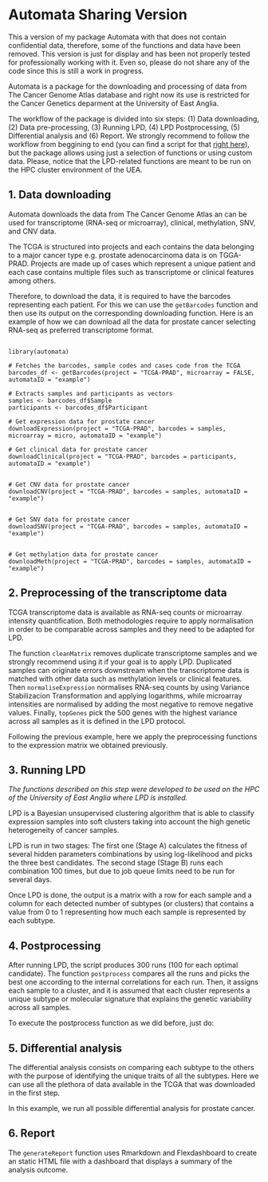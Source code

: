 # Automata Sharing Version

This a version of my package Automata with that does not contain confidential data, therefore, some of the functions and data have been removed. This version is just for display and has been not properly tested for professionally working with it. Even so, please do not share any of the code since this is still a work in progress.

Automata is a package for the downloading and processing of data from The Cancer Genome Atlas database and right now its use is restricted for the Cancer Genetics deparment at the University of East Anglia.

The workflow of the package is divided into six steps: (1) Data downloading,  (2) Data pre-processing, (3) Running LPD, (4) LPD Postprocessing, (5) Differential analysis and (6) Report. We strongly recommend to follow the workflow from beggining to end (you can find a script for that [right here](https://github.com/UEA-Cancer-Genetics-Lab)), but the package allows using just a selection of functions or using custom data. Please, notice that the LPD-related functions are meant to be run on the HPC cluster environment of the UEA.


## 1. Data downloading

Automata downloads the data from The Cancer Genome Atlas an can be used for transcriptome (RNA-seq or microarray), clinical, methylation, SNV, and CNV data.

The TCGA is structured into projects and each contains the data belonging to a major cancer type e.g. prostate adenocarcinoma data is on TGGA-PRAD. Projects are made up of cases which represent a unique patient and each case contains multiple files such as transcriptome or clinical features among others. 

Therefore, to download the data, it is required to have the barcodes representing each patient. For this we can use the `getBarcodes` function and then use its output on the corresponding downloading function. Here is an example of how we can download all the data for prostate cancer selecting RNA-seq as preferred transcriptome format.

``` {r, eval = FALSE}

library(automata)

# Fetches the barcodes, sample codes and cases code from the TCGA
barcodes_df <- getBarcodes(project = "TCGA-PRAD", microarray = FALSE, automataID = "example")

# Extracts samples and participants as vectors
samples <- barcodes_df$Sample
participants <- barcodes_df$Participant

# Get expression data for prostate cancer
downloadExpression(project = "TCGA-PRAD", barcodes = samples, microarray = micro, automataID = "example")

# Get clinical data for prostate cancer
downloadClinical(project = "TCGA-PRAD", barcodes = participants, automataID = "example")


# Get CNV data for prostate cancer
downloadCNV(project = "TCGA-PRAD", barcodes = samples, automataID = "example")


# Get SNV data for prostate cancer
downloadSNV(project = "TCGA-PRAD", barcodes = samples, automataID = "example")


# Get methylation data for prostate cancer
downloadMeth(project = "TCGA-PRAD", barcodes = samples, automataID = "example")

```

## 2. Preprocessing of the transcriptome data

TCGA transcriptome data is available as RNA-seq counts or microarray intensity quantification. Both methodologies require to apply normalisation in order to be comparable across samples and they need to be adapted for LPD. 

The function `cleanMatrix` removes duplicate transcriptome samples and we strongly recommend using it if your goal is to apply LPD. Duplicated samples can originate errors downstream when the transcriptome data is matched with other data such as methylation levels or clinical features. Then `normaliseExpression` normalises RNA-seq counts by using Variance Stabilizacion Transformation and applying logarithms, while microarray intensities are normalised by adding the most negative to remove negative values. Finally, `topGenes` pick the 500 genes with the highest variance across all samples as it is defined in the LPD protocol.

Following the previous example, here we apply the preprocessing functions to the expression matrix we obtained previously. 

## 3. Running LPD

*The functions described on this step were developed to be used on the HPC of the University of East Anglia where LPD is installed.*

LPD is a Bayesian unsupervised clustering algorithm that is able to classify expression samples into soft clusters taking into account the high genetic heterogeneity of cancer samples.

LPD is run in two stages: The first one (Stage A) calculates the fitness of several hidden parameters combinations by using log-likelihood and picks the three best candidates. The second stage (Stage B) runs each combination 100 times, but due to job queue limits need to be run for several days.

Once LPD is done, the output is a matrix with a row for each sample and a column for each detected number of subtypes (or clusters) that contains a value from 0 to 1 representing how much each sample is represented by each subtype.

## 4. Postprocessing

After running LPD, the script produces 300 runs (100 for each optimal candidate). The function `postprocess` compares all the runs and picks the best one according to the internal correlations for each run. Then, it assigns each sample to a cluster, and it is assumed that each cluster represents a unique subtype or molecular signature that explains the genetic variability across all samples.

To execute the postprocess function as we did before, just do:

## 5. Differential analysis

The differential analysis consists on comparing each subtype to the others with the purpose of identifying the unique traits of all the subtypes. Here we can use all the plethora of data available in the TCGA that was downloaded in the first step.

In this example, we run all possible differential analysis for prostate cancer.

## 6. Report

The `generateReport` function uses Rmarkdown and Flexdashboard to create an static HTML file with a dashboard that displays a summary of the analysis outcome. 









